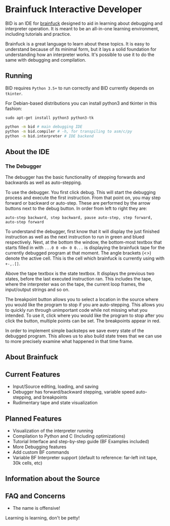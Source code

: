 # Brainfuck Interactive Developer
BID is an IDE for [brainfuck](https://esolangs.org/wiki/Brainfuck) designed to aid in learning about debugging and 
interpreter operation. It is meant to be an all-in-one learning environment, including tutorials and practice.

Brainfuck is a great language to learn about these topics. It is easy to understand because of its minimal form, but it
lays a solid foundation for understanding how an interpreter works. It's possible to use it to do the same with 
debugging and compilation.


## Running
BID requires `Python 3.5+` to run correctly and BID currently depends on `tkinter`.

For Debian-based distributions you can install python3 and tkinter in this fashion:

`sudo apt-get install python3 python3-tk`

```bash
python -m bid # main debugging IDE
python -m bid.compiler # -h, for transpiling to asm/c/py
python -m bid.interpreter # IDE backend
```

## About the IDE
### The Debugger
The debugger has the basic functionality of stepping forwards and backwards as well as auto-stepping. 

To use the debugger. You first click debug. This will start the debugging process and execute the first instruction. 
From that point on, you may step forward or backward or auto-step. These are performed by the arrow buttons next to the
debug button. In order from left to right they are: 

`auto-step backward, step backward, pause auto-step, step forward, auto-step forward`

To understand the debugger, first know that it will display the just finished instruction as well as the next 
instruction to run in green and blued respectively. Next, at the bottom the window, the bottom-most textbox that starts
filled in with `...0 0 <0> 0 0...` is displaying the brainfuck tape for the currently debugged program at that moment.
The angle brackets (<>) denote the active cell. This is the cell which brainfuck is currently using with `+-,.[]`.

Above the tape textbox is the state textbox. It displays the previous two states, before the last executed instruction
ran. This includes the tape, where the interpreter was on the tape, the current loop frames, the 
input/output strings and so on.

The breakpoint button allows you to select a location in the source where you would like the program to stop if you are
auto-stepping. This allows you to quickly run through unimportant code while not missing what you intended. To use it, 
click where you would like the program to stop after you click the button, multiple points can be set. The breakpoints
appear in red.

In order to implement simple backsteps we save every state of the debugged program. This allows us to also build state
trees that we can use to more precisely examine what happened in that time frame.

## About Brainfuck



## Current Features
* Input/Source editing, loading, and saving
* Debugger has forward/backward stepping, variable speed auto-stepping, and breakpoints
* Rudimentary tape and state visualization


## Planned Features
* Visualization of the interpreter running
* Compilation to Python and C (Including optimizations)
* Tutorial Interface and step-by-step guide (BF Examples included)
* More Debugging features
* Add custom BF commands
* Variable BF Interpreter support (default to reference: far-left init tape, 30k cells, etc)


## Information about the Source



## FAQ and Concerns
* The name is offensive!

Learning is learning, don't be petty!